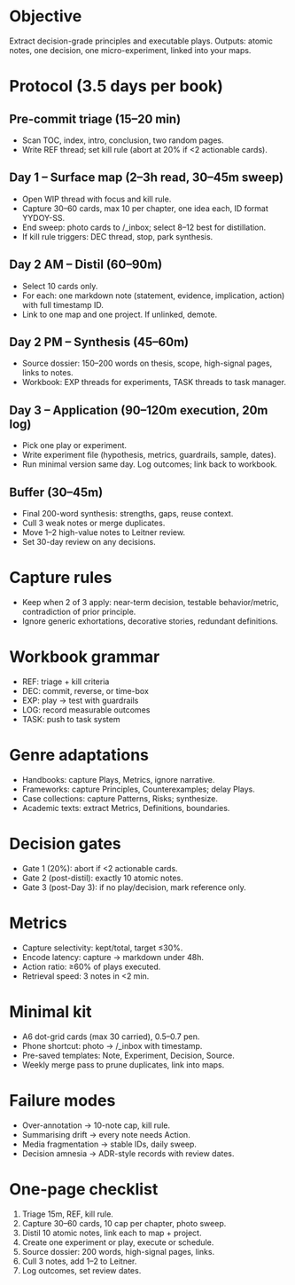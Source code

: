 
# Objective

Extract decision-grade principles and executable plays. Outputs: atomic notes, one decision, one micro-experiment, linked into your maps.

# Protocol (3.5 days per book)

## Pre-commit triage (15–20 min)

* Scan TOC, index, intro, conclusion, two random pages.
* Write REF thread; set kill rule (abort at 20% if <2 actionable cards).

## Day 1 – Surface map (2–3h read, 30–45m sweep)

* Open WIP thread with focus and kill rule.
* Capture 30–60 cards, max 10 per chapter, one idea each, ID format YYDOY-SS.
* End sweep: photo cards to /\_inbox; select 8–12 best for distillation.
* If kill rule triggers: DEC thread, stop, park synthesis.

## Day 2 AM – Distil (60–90m)

* Select 10 cards only.
* For each: one markdown note (statement, evidence, implication, action) with full timestamp ID.
* Link to one map and one project. If unlinked, demote.

## Day 2 PM – Synthesis (45–60m)

* Source dossier: 150–200 words on thesis, scope, high-signal pages, links to notes.
* Workbook: EXP threads for experiments, TASK threads to task manager.

## Day 3 – Application (90–120m execution, 20m log)

* Pick one play or experiment.
* Write experiment file (hypothesis, metrics, guardrails, sample, dates).
* Run minimal version same day. Log outcomes; link back to workbook.

## Buffer (30–45m)

* Final 200-word synthesis: strengths, gaps, reuse context.
* Cull 3 weak notes or merge duplicates.
* Move 1–2 high-value notes to Leitner review.
* Set 30-day review on any decisions.

# Capture rules

* Keep when 2 of 3 apply: near-term decision, testable behavior/metric, contradiction of prior principle.
* Ignore generic exhortations, decorative stories, redundant definitions.

# Workbook grammar

* REF: triage + kill criteria
* DEC: commit, reverse, or time-box
* EXP: play → test with guardrails
* LOG: record measurable outcomes
* TASK: push to task system

# Genre adaptations

* Handbooks: capture Plays, Metrics, ignore narrative.
* Frameworks: capture Principles, Counterexamples; delay Plays.
* Case collections: capture Patterns, Risks; synthesize.
* Academic texts: extract Metrics, Definitions, boundaries.

# Decision gates

* Gate 1 (20%): abort if <2 actionable cards.
* Gate 2 (post-distil): exactly 10 atomic notes.
* Gate 3 (post-Day 3): if no play/decision, mark reference only.

# Metrics

* Capture selectivity: kept/total, target ≤30%.
* Encode latency: capture → markdown under 48h.
* Action ratio: ≥60% of plays executed.
* Retrieval speed: 3 notes in <2 min.

# Minimal kit

* A6 dot-grid cards (max 30 carried), 0.5–0.7 pen.
* Phone shortcut: photo → /\_inbox with timestamp.
* Pre-saved templates: Note, Experiment, Decision, Source.
* Weekly merge pass to prune duplicates, link into maps.

# Failure modes

* Over-annotation → 10-note cap, kill rule.
* Summarising drift → every note needs Action.
* Media fragmentation → stable IDs, daily sweep.
* Decision amnesia → ADR-style records with review dates.

# One-page checklist

1. Triage 15m, REF, kill rule.
2. Capture 30–60 cards, 10 cap per chapter, photo sweep.
3. Distil 10 atomic notes, link each to map + project.
4. Create one experiment or play, execute or schedule.
5. Source dossier: 200 words, high-signal pages, links.
6. Cull 3 notes, add 1–2 to Leitner.
7. Log outcomes, set review dates.
